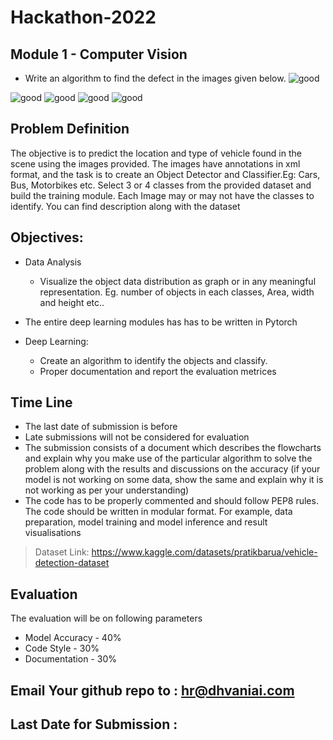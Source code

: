 # Hackathon-2022
## Module 1 - Computer Vision
* Write an algorithm to find the defect in the images given below. 
![good](url "https://github.com/Dhvani-Analytics/hackathon_2022/blob/main/good.png")

![good](url "https://github.com/Dhvani-Analytics/hackathon_2022/blob/main/defect1.png")
![good](url "https://github.com/Dhvani-Analytics/hackathon_2022/blob/main/defect2.png")
![good](url "https://github.com/Dhvani-Analytics/hackathon_2022/blob/main/defect3.png")
![good](url "https://github.com/Dhvani-Analytics/hackathon_2022/blob/main/defect4.png")





## Problem Definition
The objective is to predict the location and type of vehicle found in the scene using the images provided. The images have annotations in xml format, and the task is to create an Object Detector and Classifier.Eg: Cars, Bus, Motorbikes etc. Select 3 or 4 classes from the provided dataset and build the training module. Each Image may or may not have the classes to identify. You can find description along with the dataset

## Objectives:
- Data Analysis
  - Visualize the object data distribution as graph or in any meaningful representation. Eg. number of objects in each classes, Area, width and height etc..
- The entire deep learning modules has has to be written in Pytorch 

- Deep Learning:
  - Create an algorithm to identify the objects and classify.
  - Proper documentation and report the evaluation metrices

## Time Line
- The last date of submission is before 
- Late submissions will not be considered for evaluation
- The submission consists of a document which describes the flowcharts and explain why you make use of the particular algorithm to solve the problem along with the results and discussions on the accuracy (if your model is not working on some data, show the same and explain why it is not working as per your understanding)
- The code has to be properly commented and should follow PEP8 rules. The code should be written in modular format. For example, data preparation, model training and model inference and result visualisations 

> Dataset Link: https://www.kaggle.com/datasets/pratikbarua/vehicle-detection-dataset

## Evaluation
The evaluation will be on following parameters 
- Model Accuracy - 40%
- Code Style - 30%
- Documentation - 30%

## Email Your github repo to : hr@dhvaniai.com 
## Last Date for Submission : 
